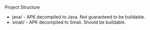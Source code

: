 Project Structure

* java/ - APK decompiled to Java. Not guaranteed to be buildable. 
* smali/ - APK decompiled to Smali. Should be buildable.
